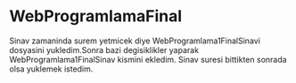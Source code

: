 # WebProgramlamaFinal
Sinav zamaninda surem yetmicek diye  WebProgramlama1FinalSinavi dosyasini yukledim.Sonra bazi degisiklikler yaparak WebProgramlama1FinalSinav kismini ekledim.
Sinav suresi bittikten sonrada olsa yuklemek istedim.
